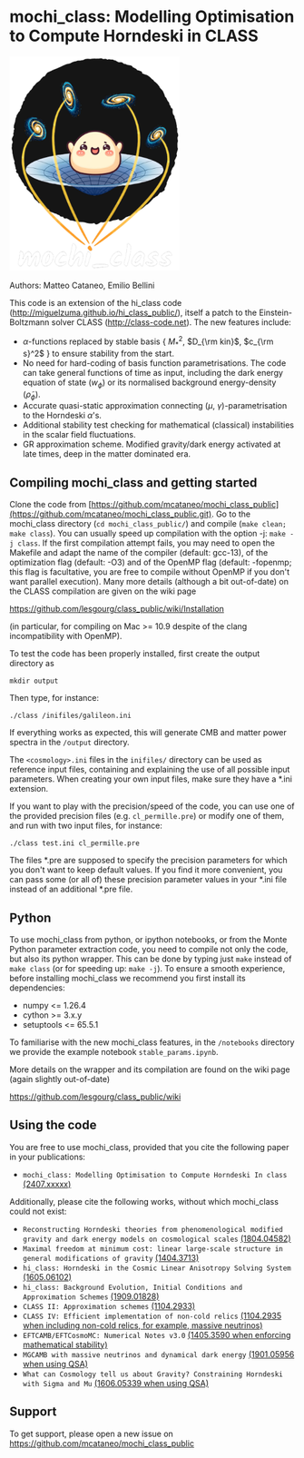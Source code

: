 mochi_class: Modelling Optimisation to Compute Horndeski in CLASS
==============================================

<p align="left">
  <img src="logos/mochi_class_logo_github_black_back.png" alt="mochi_class logo" width="300" />
</p>

Authors: Matteo Cataneo, Emilio Bellini

This code is an extension of the hi_class code (http://miguelzuma.github.io/hi_class_public/), itself a patch to the Einstein-Boltzmann solver CLASS (http://class-code.net). The new features include:

  * $\alpha$-functions replaced by stable basis \{ $M_{\ast}^2$, $D_{\rm kin}$, $c_{\rm s}^2$ \} to ensure stability from the start.
  * No need for hard-coding of basis function parametrisations. The code can take general functions of time as input, including the dark energy equation of state ($w_\phi$) or its normalised background energy-density ($\tilde\rho_\phi$).
  * Accurate quasi-static approximation connecting ($\mu$, $\gamma$)-parametrisation to the Horndeski $\alpha$'s. 
  * Additional stability test checking for mathematical (classical) instabilities in the scalar field fluctuations.
  * GR approximation scheme. Modified gravity/dark energy activated at late times, deep in the matter dominated era.


Compiling mochi_class and getting started
-----------------------------------

Clone the code from [https://github.com/mcataneo/mochi_class_public](https://github.com/mcataneo/mochi_class_public.git). 
Go to the mochi_class directory (`cd mochi_class_public/`) and compile (`make clean;
make class`). You can usually speed up compilation with the option -j:
`make -j class`. If the first compilation attempt fails, you may need to
open the Makefile and adapt the name of the compiler (default: gcc-13),
of the optimization flag (default: -O3) and of the OpenMP
flag (default: -fopenmp; this flag is facultative, you are free to
compile without OpenMP if you don't want parallel execution). 
Many more details (although a bit out-of-date) on the CLASS compilation are given on the
wiki page

https://github.com/lesgourg/class_public/wiki/Installation

(in particular, for compiling on Mac >= 10.9 despite of the clang
incompatibility with OpenMP).

To test the code has been properly installed, first create the output directory as

    mkdir output

Then type, for instance:

    ./class /inifiles/galileon.ini

If everything works as expected, this will generate CMB and matter power spectra in the `/output` directory.

The `<cosmology>.ini` files in the `inifiles/` directory can be used as reference input files, containing and
explaining the use of all possible input parameters. When creating
your own input files, make sure they have a *.ini
extension.

If you want to play with the precision/speed of the code, you can use
one of the provided precision files (e.g. `cl_permille.pre`) or modify
one of them, and run with two input files, for instance:

    ./class test.ini cl_permille.pre

The files *.pre are supposed to specify the precision parameters for
which you don't want to keep default values. If you find it more
convenient, you can pass some (or all of) these precision parameter values in your *.ini
file instead of an additional *.pre file.

Python
------

To use mochi_class from python, or ipython notebooks, or from the Monte
Python parameter extraction code, you need to compile not only the
code, but also its python wrapper. This can be done by typing just
`make` instead of `make class` (or for speeding up: `make -j`). To ensure 
a smooth experience, before installing mochi_class we recommend you first install 
its dependencies:

  * numpy <= 1.26.4
  * cython >= 3.x.y
  * setuptools <= 65.5.1

To familiarise with the new mochi_class features, in the `/notebooks` directory we provide the example notebook `stable_params.ipynb`.

More details on the wrapper and its compilation are found on the wiki page (again slightly out-of-date)

https://github.com/lesgourg/class_public/wiki


Using the code
--------------

You are free to use mochi_class, provided that you cite the following paper in your publications: 

  * `mochi_class: Modelling Optimisation to Compute Horndeski In class` [(2407.xxxxx)](https://arxiv.org/abs/2407.xxxxx)

Additionally, please cite the following works, without which mochi_class could not exist:

  * `Reconstructing Horndeski theories from phenomenological modified gravity and dark energy models on cosmological scales` [(1804.04582)](https://arxiv.org/abs/1804.04582)
  * `Maximal freedom at minimum cost: linear large-scale structure in general modifications of gravity` [(1404.3713)](https://arxiv.org/abs/1404.3713)
  * `hi_class: Horndeski in the Cosmic Linear Anisotropy Solving System` [(1605.06102)](https://arxiv.org/abs/1605.06102)
  * `hi_class: Background Evolution, Initial Conditions and Approximation Schemes` [(1909.01828)](https://arxiv.org/abs/1909.01828)
  * `CLASS II: Approximation schemes` [(1104.2933)](http://arxiv.org/abs/1104.2933)
  * `CLASS IV: Efficient implementation of non-cold relics` [(1104.2935 when including non-cold relics, for example, massive neutrinos)](https://arxiv.org/abs/1104.2935)
  * `EFTCAMB/EFTCosmoMC: Numerical Notes v3.0` [(1405.3590 when enforcing mathematical stability)](https://arxiv.org/abs/1405.3590)
  * `MGCAMB with massive neutrinos and dynamical dark energy` [(1901.05956 when using QSA)](https://arxiv.org/abs/1901.05956)
  * `What can Cosmology tell us about Gravity? Constraining Horndeski with Sigma and Mu` [(1606.05339 when using QSA)](https://arxiv.org/abs/1606.05339)

Support
-------

To get support, please open a new issue on https://github.com/mcataneo/mochi_class_public
